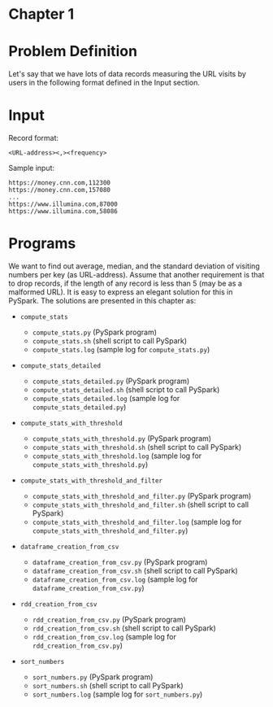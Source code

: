 # Chapter 1

# Problem Definition

Let's say that we have lots of data records 
measuring the URL visits by users in the following 
format defined in the Input section.


# Input

Record format:

````
<URL-address><,><frequency>
````

Sample input:

````
https://money.cnn.com,112300
https://money.cnn.com,157080
...
https://www.illumina.com,87000
https://www.illumina.com,58086
````

# Programs

We want to find out average, median, and the standard 
deviation of visiting numbers per key (as URL-address). 
Assume that another requirement is that to drop records, 
if the length of any record is less than 5 (may be as a 
malformed URL). It is easy to express an elegant solution 
for this in PySpark. The solutions are presented in this 
chapter as:

* `compute_stats`
	* `compute_stats.py` (PySpark program)
	* `compute_stats.sh` (shell script to call PySpark)
	* `compute_stats.log` (sample log for `compute_stats.py`)
	
* `compute_stats_detailed`
	* `compute_stats_detailed.py` (PySpark program)
	* `compute_stats_detailed.sh` (shell script to call PySpark)
	* `compute_stats_detailed.log` (sample log for `compute_stats_detailed.py`)

* `compute_stats_with_threshold`
	* `compute_stats_with_threshold.py` (PySpark program)
	* `compute_stats_with_threshold.sh` (shell script to call PySpark)
	* `compute_stats_with_threshold.log` (sample log for `compute_stats_with_threshold.py`)

* `compute_stats_with_threshold_and_filter`
	* `compute_stats_with_threshold_and_filter.py` (PySpark program)
	* `compute_stats_with_threshold_and_filter.sh` (shell script to call PySpark)
	* `compute_stats_with_threshold_and_filter.log` (sample log for `compute_stats_with_threshold_and_filter.py`)

* `dataframe_creation_from_csv`
	* `dataframe_creation_from_csv.py` (PySpark program)
	* `dataframe_creation_from_csv.sh` (shell script to call PySpark)
	* `dataframe_creation_from_csv.log` (sample log for `dataframe_creation_from_csv.py`)

* `rdd_creation_from_csv`
	* `rdd_creation_from_csv.py` (PySpark program)
	* `rdd_creation_from_csv.sh` (shell script to call PySpark)
	* `rdd_creation_from_csv.log` (sample log for `rdd_creation_from_csv.py`)

* `sort_numbers`
	* `sort_numbers.py` (PySpark program)
	* `sort_numbers.sh` (shell script to call PySpark)
	* `sort_numbers.log` (sample log for `sort_numbers.py`)

